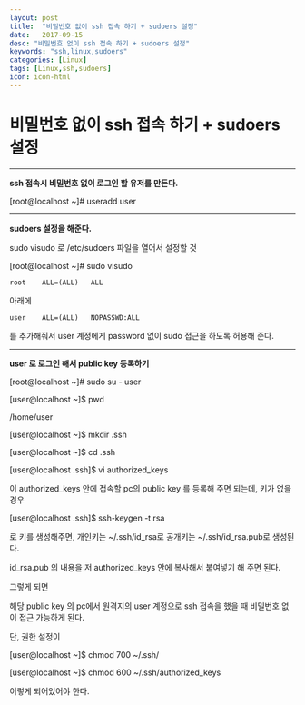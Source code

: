 ```yaml
---
layout: post
title:  "비밀번호 없이 ssh 접속 하기 + sudoers 설정"
date:   2017-09-15
desc: "비밀번호 없이 ssh 접속 하기 + sudoers 설정"
keywords: "ssh,linux,sudoers"
categories: [Linux]
tags: [Linux,ssh,sudoers]
icon: icon-html
---
```


**비밀번호 없이 ssh 접속 하기 + sudoers 설정**
===============================================

---

**ssh 접속시 비밀번호 없이 로그인 할 유저를 만든다.**

[root@localhost ~]# useradd user

---

**sudoers 설정을 해준다.**

sudo visudo 로 /etc/sudoers 파일을 열어서 설정할 것 

[root@localhost ~]# sudo visudo


```
root	ALL=(ALL) 	ALL
```

아래에
```
user	ALL=(ALL)	NOPASSWD:ALL
```
를 추가해줘서 user 계정에게 password 없이 sudo 접근을 하도록 허용해 준다.

---

**user 로 로그인 해서 public key 등록하기**

[root@localhost ~]# sudo su - user

[user@localhost ~]$ pwd

/home/user

[user@localhost ~]$ mkdir .ssh

[user@localhost ~]$ cd .ssh

[user@localhost .ssh]$ vi authorized_keys

이 authorized_keys 안에 접속할 pc의 public key 를 등록해 주면 되는데, 
키가 없을 경우

[user@localhost .ssh]$ ssh-keygen -t rsa

로 키를 생성해주면,
 개인키는 ~/.ssh/id_rsa로 공개키는 ~/.ssh/id_rsa.pub로 생성된다.

id_rsa.pub 의 내용을 저 authorized_keys 안에 복사해서 붙여넣기 해 주면 된다.

그렇게 되면

해당 public key 의 pc에서 원격지의 user 계정으로 ssh 접속을 했을 때 비밀번호 없이 접근 가능하게 된다.

단, 권한 설정이

[user@localhost ~]$ chmod 700 ~/.ssh/

[user@localhost ~]$ chmod 600 ~/.ssh/authorized_keys

이렇게 되어있어야 한다.


